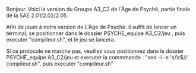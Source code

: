 Bonjour. Voici la version du Groupe A3_C2 de l'Âge de Psyché, partie finale de la SAE 2.01/2.02/2.05.

Afin de jouer à notre version de L'Âge de Psyché. il suffit de lancer un terminal, se positionner dans le dossier PSYCHE_equipe A3_C2/jeu , puis executer "compileur.sh", et le jeu se lancera.

Si ce protocole ne marche pas, veuillez vous positionnez dans le dossier PSYCHE_equipe A3_C2/jeu et executer la commmande : "sed -i -e 's/\r$//' compileur.sh". puis executer "compileur.sh"
